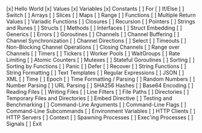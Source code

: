 [x] Hello World
[x] Values
[x] Variables
[x] Constants
[ ] For
[ ] If/Else
[ ] Switch
[ ] Arrays
[ ] Slices
[ ] Maps
[ ] Range
[ ] Functions
[ ] Multiple Return Values
[ ] Variadic Functions
[ ] Closures
[ ] Recursion
[ ] Pointers
[ ] Strings and Runes
[ ] Structs
[ ] Methods
[ ] Interfaces
[ ] Struct Embedding
[ ] Generics
[ ] Errors
[ ] Goroutines
[ ] Channels
[ ] Channel Buffering
[ ] Channel Synchronization
[ ] Channel Directions
[ ] Select
[ ] Timeouts
[ ] Non-Blocking Channel Operations
[ ] Closing Channels
[ ] Range over Channels
[ ] Timers
[ ] Tickers
[ ] Worker Pools
[ ] WaitGroups
[ ] Rate Limiting
[ ] Atomic Counters
[ ] Mutexes
[ ] Stateful Goroutines
[ ] Sorting
[ ] Sorting by Functions
[ ] Panic
[ ] Defer
[ ] Recover
[ ] String Functions
[ ] String Formatting
[ ] Text Templates
[ ] Regular Expressions
[ ] JSON
[ ] XML
[ ] Time
[ ] Epoch
[ ] Time Formatting / Parsing
[ ] Random Numbers
[ ] Number Parsing
[ ] URL Parsing
[ ] SHA256 Hashes
[ ] Base64 Encoding
[ ] Reading Files
[ ] Writing Files
[ ] Line Filters
[ ] File Paths
[ ] Directories
[ ] Temporary Files and Directories
[ ] Embed Directive
[ ] Testing and Benchmarking
[ ] Command-Line Arguments
[ ] Command-Line Flags
[ ] Command-Line Subcommands
[ ] Environment Variables
[ ] HTTP Clients
[ ] HTTP Servers
[ ] Context
[ ] Spawning Processes
[ ] Exec'ing Processes
[ ] Signals
[ ] Exit